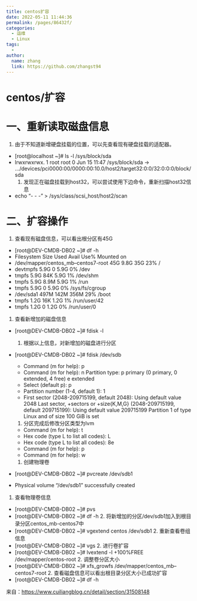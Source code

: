 ```yaml
---
title: centos扩容
date: 2022-05-11 11:44:36
permalink: /pages/86432f/
categories:
  - 运维
  - Linux
tags:
  - 
author: 
  name: zhang
  link: https://github.com/zhangst94
---
```

# centos/扩容

# 一、重新读取磁盘信息

1. 由于不知道新增硬盘挂载的位置，可以先查看现有硬盘挂载的适配器。

- [root@localhost ~]# ls -l /sys/block/sda
- lrwxrwxrwx. 1 root root 0 Jun 15 11:47 /sys/block/sda ->   …/devices/pci0000:00/0000:00:10.0/host2/target32:0:0/32:0:0:0/block/sda
  1. 发现正在磁盘挂载到host32，可以尝试使用下边命令，重新扫描host32信息
- echo “- - -” >  /sys/class/scsi_host/host2/scan

# 二、扩容操作

1. 查看现有磁盘信息，可以看出根分区有45G

- [root@DEV-CMDB-DB02 ~]# df -h
- Filesystem               Size Used Avail Use% Mounted  on
- /dev/mapper/centos_mb–centos7-root   45G 9.8G  35G  23% /
- devtmpfs                5.9G   0 5.9G   0% /dev
- tmpfs                 5.9G  84K 5.9G   1% /dev/shm
- tmpfs                 5.9G 8.9M 5.9G   1% /run
- tmpfs                 5.9G   0 5.9G   0% /sys/fs/cgroup
- /dev/sda1               497M 142M 356M  29% /boot
- tmpfs                 1.2G  16K 1.2G   1% /run/user/42
- tmpfs                 1.2G   0 1.2G   0% /run/user/0

1. 查看新增加的磁盘信息

- [root@DEV-CMDB-DB02 ~]# fdisk -l

  1. 根据以上信息，对新增加的磁盘进行分区

- [root@DEV-CMDB-DB02 ~]# fdisk /dev/sdb

  - Command (m for help):       p
  - Command (m for help):       n
                Partition type:
                  p  primary (0 primary, 0 extended, 4       free)
                  e  extended
  - Select (default p): p
  - Partition number (1-4, default       1): 1
  - First sector (2048-209715199,       default 2048): 
                Using default value 2048
                Last sector, +sectors or +size{K,M,G} (2048-209715199, default       209715199): 
                Using default value 209715199
                Partition 1 of type Linux and of size 100 GiB is set

  1. 分区完成后修改分区类型为lvm

  - Command (m for help): t
  - Hex code (type L to list all       codes): L
  - Hex code (type L to list all       codes): 8e
  - Command (m for help): p
  - Command (m for help): w

  1. 创建物理卷

- [root@DEV-CMDB-DB02 ~]# pvcreate /dev/sdb1

- Physical volume “/dev/sdb1”  successfully created

1. 查看物理卷信息

- [root@DEV-CMDB-DB02 ~]# pvs
- [root@DEV-CMDB-DB02 ~]# df -h
  2. 将新增加的分区/dev/sdb1加入到根目录分区centos_mb-centos7中
- [root@DEV-CMDB-DB02 ~]# vgextend centos /dev/sdb1
  2. 重新查看卷组信息
- [root@DEV-CMDB-DB02 ~]# vgs
  2. 进行卷扩容
- [root@DEV-CMDB-DB02 ~]# lvextend -l +100%FREE  /dev/mapper/centos-root
  2. 调整卷分区大小
- [root@DEV-CMDB-DB02 ~]# xfs_growfs  /dev/mapper/centos_mb–centos7-root
  2. 查看磁盘信息可以看出根目录分区大小已成功扩容
- [root@DEV-CMDB-DB02 ~]# df -h







来自：https://www.cuiliangblog.cn/detail/section/31508148
